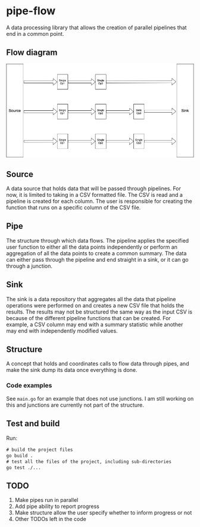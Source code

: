 # pipe-flow
A data processing library that allows the creation of parallel pipelines that end in a common point.

## Flow diagram

![](diagram.png)

## Source
A data source that holds data that will be passed through pipelines. For now, it is limited to taking in a CSV 
formatted file. The CSV is read and a pipeline is created for each column. The user is responsible for creating
the function that runs on a specific column of the CSV file.

## Pipe
The structure through which data flows. The pipeline applies the specified user function to either all the data points
independently or perform an aggregation of all the data points to create a common summary. The data can either pass 
through the pipeline and end straight in a sink, or it can go through a junction.

## Sink
The sink is a data repository that aggregates all the data that pipeline operations were performed on and creates a new
CSV file that holds the results. The results may not be structured the same way as the input CSV is because of the 
different pipeline functions that can be created. For example, a CSV column may end with a summary statistic while 
another may end with independently modified values.

## Structure
A concept that holds and coordinates calls to flow data through pipes, and make the sink dump its data once
everything is done.

### Code examples
See `main.go` for an example that does not use junctions. I am still working on this and junctions are currently not 
part of the structure. 

## Test and build
Run: 
```
# build the project files
go build .
# test all the files of the project, including sub-directories
go test ./...
```

## TODO

1. Make pipes run in parallel
1. Add pipe ability to report progress
1. Make structure allow the user specify whether to inform progress or not
1. Other TODOs left in the code
